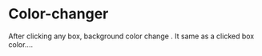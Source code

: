 # Color-changer
After clicking any box, background color change . It same as a clicked box color....
